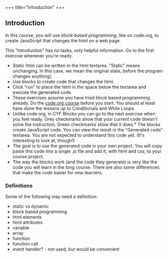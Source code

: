 +++
title="Introduction"
+++

## Introduction

In this course, you will use _block-based programming_, like on code.org, to create JavaScript that changes the html on a web page.

This "Introduction" has no tasks, only helpful information. Go to the first exercise whenever you're ready.

- Static html can be written in the html textarea. "Static" means unchanging. In this case, we mean the original state, before the program changes anything).
- Use blocks to create code that changes the html.
- Click "run" to place the html in the space below the textarea and execute the generated code.
- These exercises assume you have tried block based programming already. Do the [code.org course](https://studio.code.org/s/course3) before you start. You should at least have done the lessons up to Conditionals and While Loops.
- Unlike code.org, in CYF Blocks you can go to the next exercise when you feel ready.
  Grey checkmarks show that your current code doesn't solve the instruction. Green checkmarks show that it does.\* The blocks create JavaScript code. You can view the result in the "Generated code" textarea. You are not expected to understand this code yet. (It's interesting to look at, though!)
- The goal is to use the generated code in your own project. You will copy paste this code into a single .js file and add it, with html and css, to your course project.
- The way the blocks work (and the code they generate) is very like the code you will learn in the long course. There are also some differences that make the code easier for new learners.

### Definitions

Some of the following may need a definition:

- static vs dynamic
- block based programming
- html elements
- html attributes
- variable
- array
- function
- function call
- event handler? - not used, but would be convenient